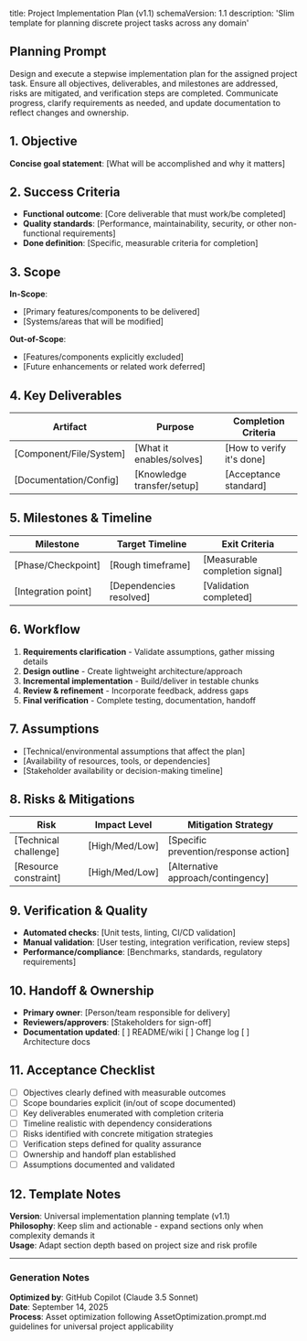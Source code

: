 title: Project Implementation Plan (v1.1)
schemaVersion: 1.1
description: 'Slim template for planning discrete project tasks across any domain'

## Planning Prompt
Design and execute a stepwise implementation plan for the assigned project task. Ensure all objectives, deliverables, and milestones are addressed, risks are mitigated, and verification steps are completed. Communicate progress, clarify requirements as needed, and update documentation to reflect changes and ownership.

## 1. Objective
**Concise goal statement**: [What will be accomplished and why it matters]

## 2. Success Criteria
- **Functional outcome**: [Core deliverable that must work/be completed]
- **Quality standards**: [Performance, maintainability, security, or other non-functional requirements]
- **Done definition**: [Specific, measurable criteria for completion]

## 3. Scope
**In-Scope**:
- [Primary features/components to be delivered]
- [Systems/areas that will be modified]

**Out-of-Scope**:
- [Features/components explicitly excluded]
- [Future enhancements or related work deferred]

## 4. Key Deliverables
| Artifact | Purpose | Completion Criteria |
|---------|---------|---------------------|
| [Component/File/System] | [What it enables/solves] | [How to verify it's done] |
| [Documentation/Config] | [Knowledge transfer/setup] | [Acceptance standard] |

## 5. Milestones & Timeline
| Milestone | Target Timeline | Exit Criteria |
|-----------|----------------|---------------|
| [Phase/Checkpoint] | [Rough timeframe] | [Measurable completion signal] |
| [Integration point] | [Dependencies resolved] | [Validation completed] |

## 6. Workflow
1. **Requirements clarification** - Validate assumptions, gather missing details
2. **Design outline** - Create lightweight architecture/approach
3. **Incremental implementation** - Build/deliver in testable chunks
4. **Review & refinement** - Incorporate feedback, address gaps
5. **Final verification** - Complete testing, documentation, handoff

## 7. Assumptions
- [Technical/environmental assumptions that affect the plan]
- [Availability of resources, tools, or dependencies]
- [Stakeholder availability or decision-making timeline]

## 8. Risks & Mitigations
| Risk | Impact Level | Mitigation Strategy |
|------|-------------|-------------------|
| [Technical challenge] | [High/Med/Low] | [Specific prevention/response action] |
| [Resource constraint] | [High/Med/Low] | [Alternative approach/contingency] |

## 9. Verification & Quality
- **Automated checks**: [Unit tests, linting, CI/CD validation]
- **Manual validation**: [User testing, integration verification, review steps]
- **Performance/compliance**: [Benchmarks, standards, regulatory requirements]

## 10. Handoff & Ownership
- **Primary owner**: [Person/team responsible for delivery]
- **Reviewers/approvers**: [Stakeholders for sign-off]
- **Documentation updated**: [ ] README/wiki [ ] Change log [ ] Architecture docs

## 11. Acceptance Checklist
- [ ] Objectives clearly defined with measurable outcomes
- [ ] Scope boundaries explicit (in/out of scope documented)
- [ ] Key deliverables enumerated with completion criteria
- [ ] Timeline realistic with dependency considerations
- [ ] Risks identified with concrete mitigation strategies
- [ ] Verification steps defined for quality assurance
- [ ] Ownership and handoff plan established
- [ ] Assumptions documented and validated

## 12. Template Notes
**Version**: Universal implementation planning template (v1.1)  
**Philosophy**: Keep slim and actionable - expand sections only when complexity demands it  
**Usage**: Adapt section depth based on project size and risk profile

---

### Generation Notes
**Optimized by**: GitHub Copilot (Claude 3.5 Sonnet)  
**Date**: September 14, 2025  
**Process**: Asset optimization following AssetOptimization.prompt.md guidelines for universal project applicability